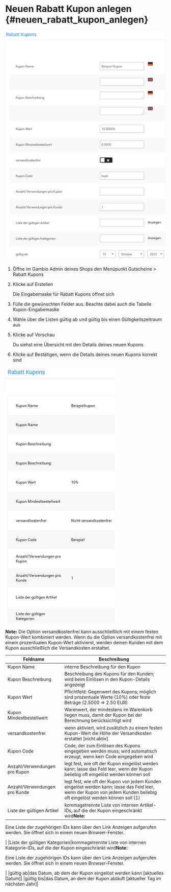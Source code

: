 # Neuen Rabatt Kupon anlegen {#neuen_rabatt_kupon_anlegen}

![](Bilder/Abb158_RabattKuponEingabemaske.png "Rabatt Kupon Eingabemaske")

1.  Öffne im Gambio Admin deines Shops den Menüpunkt Gutscheine \> Rabatt Kupons
2.  Klicke auf Erstellen

    Die Eingabemaske für Rabatt Kupons öffnet sich

3.  Fülle die gewünschten Felder aus. Beachte dabei auch die Tabelle Kupon-Eingabemaske
4.  Wähle über die Listen gültig ab und gültig bis einen Gültigkeitszeitraum aus
5.  Klicke auf Vorschau

    Du siehst eine Übersicht mit den Details deines neuen Kupons

6.  Klicke auf Bestätigen, wenn die Details deines neuen Kupons korrekt sind

![](Bilder/Abb159_BestaetigungsseiteFuerNeueKupons.png "Bestätigungsseite für neue Kupons")

**Note:** Die Option versandkostenfrei kann ausschließlich mit einem festen Kupon-Wert kombiniert werden. Wenn du die Option versandkostenfrei mit einem prozentualen Kupon-Wert aktivierst, werden deinen Kunden mit dem Kupon ausschließlich die Versandkosten erstattet.

|Feldname|Beschreibung|
|--------|------------|
|Kupon Name|interne Beschreibung für den Kupon|
|Kupon Beschreibung|Beschreibung des Kupons für den Kunden; wird beim Einlösen in den Kupon-Details angezeigt|
|Kupon Wert|Pflichtfeld: Gegenwert des Kupons; möglich sind prozentuale Werte \(10%\) oder feste Beträge \(2.5000 =\> 2.50 EUR\)|
|Kupon Mindestbestellwert|Warenwert, der mindestens im Warenkorb liegen muss, damit der Kupon bei der Berechnung berücksichtigt wird|
|versandkostenfrei|wenn aktiviert, wird zusätzlich zu einem festen Kupon-Wert die Höhe der Versandkosten erstattet \[nicht aktiv\]|
|Kupon Code|Code, der zum Einlösen des Kupons eingegeben werden muss; wird automatisch erzeugt, wenn kein Code eingegeben wird|
|Anzahl/Verwendungen pro Kupon|legt fest, wie oft der Kupon eingelöst werden kann; lasse das Feld leer, wenn der Kupon beliebig oft eingelöst werden können soll|
|Anzahl/Verwendungen pro Kunde|legt fest, wie oft der Kupon von jedem Kunden eingelöst werden kann; lasse das Feld leer, wenn der Kupon von jedem Kunden beliebig oft eingelöst werden können soll \[1\]|
|Liste der gültigen Artikel|kommagetrennte Liste von internen Artikel-IDs, auf die der Kupon eingeschränkt wird**Note:**

Eine Liste der zugehörigen IDs kann über den Link Anzeigen aufgerufen werden. Sie öffnet sich in einem neuen Browser-Fenster.

|
|Liste der gültigen Kategorien|kommagetrennte Liste von internen Kategorie-IDs, auf die der Kupon eingeschränkt wird**Note:**

Eine Liste der zugehörigen IDs kann über den Link Anzeigen aufgerufen werden. Sie öffnet sich in einem neuen Browser-Fenster.

|
|gültig ab|das Datum, ab dem der Kupon eingelöst werden kann \[aktuelles Datum\]|
|gültig bis|das Datum, an dem der Kupon abläuft \[aktueller Tag im nächsten Jahr\]|



